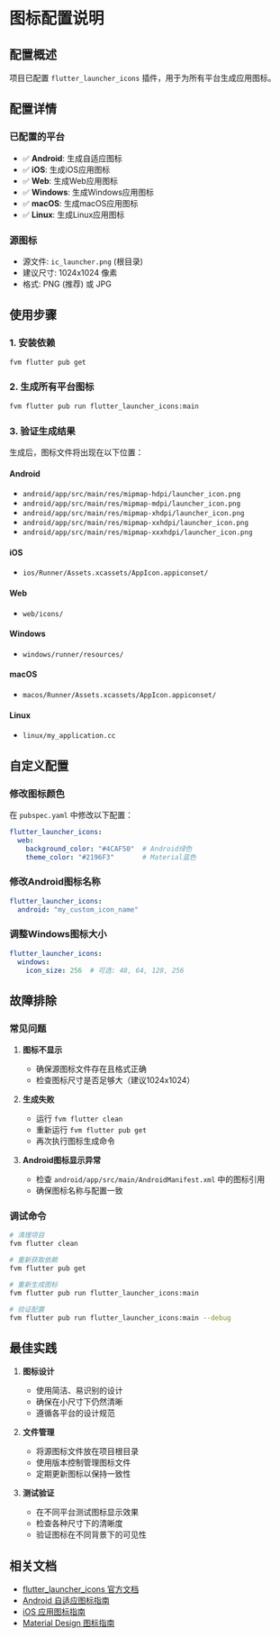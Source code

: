 # 图标配置说明

## 配置概述

项目已配置 `flutter_launcher_icons` 插件，用于为所有平台生成应用图标。

## 配置详情

### 已配置的平台
- ✅ **Android**: 生成自适应图标
- ✅ **iOS**: 生成iOS应用图标
- ✅ **Web**: 生成Web应用图标
- ✅ **Windows**: 生成Windows应用图标
- ✅ **macOS**: 生成macOS应用图标
- ✅ **Linux**: 生成Linux应用图标

### 源图标
- 源文件: `ic_launcher.png` (根目录)
- 建议尺寸: 1024x1024 像素
- 格式: PNG (推荐) 或 JPG

## 使用步骤

### 1. 安装依赖
```bash
fvm flutter pub get
```

### 2. 生成所有平台图标
```bash
fvm flutter pub run flutter_launcher_icons:main
```

### 3. 验证生成结果
生成后，图标文件将出现在以下位置：

#### Android
- `android/app/src/main/res/mipmap-hdpi/launcher_icon.png`
- `android/app/src/main/res/mipmap-mdpi/launcher_icon.png`
- `android/app/src/main/res/mipmap-xhdpi/launcher_icon.png`
- `android/app/src/main/res/mipmap-xxhdpi/launcher_icon.png`
- `android/app/src/main/res/mipmap-xxxhdpi/launcher_icon.png`

#### iOS
- `ios/Runner/Assets.xcassets/AppIcon.appiconset/`

#### Web
- `web/icons/`

#### Windows
- `windows/runner/resources/`

#### macOS
- `macos/Runner/Assets.xcassets/AppIcon.appiconset/`

#### Linux
- `linux/my_application.cc`

## 自定义配置

### 修改图标颜色
在 `pubspec.yaml` 中修改以下配置：

```yaml
flutter_launcher_icons:
  web:
    background_color: "#4CAF50"  # Android绿色
    theme_color: "#2196F3"       # Material蓝色
```

### 修改Android图标名称
```yaml
flutter_launcher_icons:
  android: "my_custom_icon_name"
```

### 调整Windows图标大小
```yaml
flutter_launcher_icons:
  windows:
    icon_size: 256  # 可选: 48, 64, 128, 256
```

## 故障排除

### 常见问题

1. **图标不显示**
   - 确保源图标文件存在且格式正确
   - 检查图标尺寸是否足够大（建议1024x1024）

2. **生成失败**
   - 运行 `fvm flutter clean`
   - 重新运行 `fvm flutter pub get`
   - 再次执行图标生成命令

3. **Android图标显示异常**
   - 检查 `android/app/src/main/AndroidManifest.xml` 中的图标引用
   - 确保图标名称与配置一致

### 调试命令
```bash
# 清理项目
fvm flutter clean

# 重新获取依赖
fvm flutter pub get

# 重新生成图标
fvm flutter pub run flutter_launcher_icons:main

# 验证配置
fvm flutter pub run flutter_launcher_icons:main --debug
```

## 最佳实践

1. **图标设计**
   - 使用简洁、易识别的设计
   - 确保在小尺寸下仍然清晰
   - 遵循各平台的设计规范

2. **文件管理**
   - 将源图标文件放在项目根目录
   - 使用版本控制管理图标文件
   - 定期更新图标以保持一致性

3. **测试验证**
   - 在不同平台测试图标显示效果
   - 检查各种尺寸下的清晰度
   - 验证图标在不同背景下的可见性

## 相关文档

- [flutter_launcher_icons 官方文档](https://pub.dev/packages/flutter_launcher_icons)
- [Android 自适应图标指南](https://developer.android.com/guide/practices/ui_guidelines/icon_design_adaptive)
- [iOS 应用图标指南](https://developer.apple.com/design/human-interface-guidelines/ios/icons-and-images/app-icon/)
- [Material Design 图标指南](https://material.io/design/iconography/system-icons.html) 
